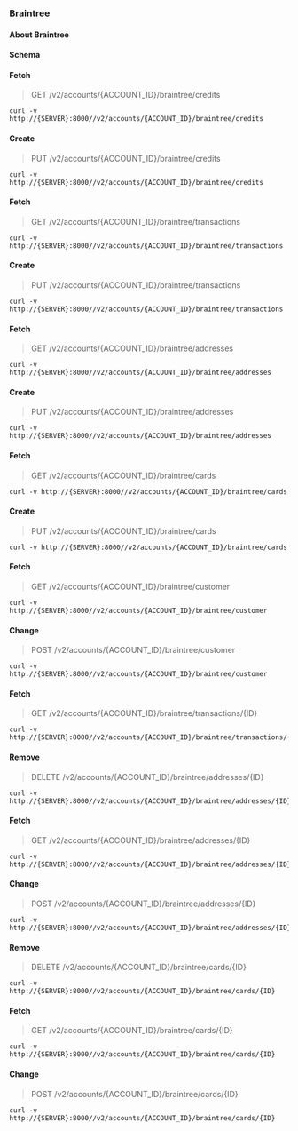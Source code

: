 ### Braintree

#### About Braintree

#### Schema



#### Fetch

> GET /v2/accounts/{ACCOUNT_ID}/braintree/credits

```curl
curl -v http://{SERVER}:8000//v2/accounts/{ACCOUNT_ID}/braintree/credits
```

#### Create

> PUT /v2/accounts/{ACCOUNT_ID}/braintree/credits

```curl
curl -v http://{SERVER}:8000//v2/accounts/{ACCOUNT_ID}/braintree/credits
```

#### Fetch

> GET /v2/accounts/{ACCOUNT_ID}/braintree/transactions

```curl
curl -v http://{SERVER}:8000//v2/accounts/{ACCOUNT_ID}/braintree/transactions
```

#### Create

> PUT /v2/accounts/{ACCOUNT_ID}/braintree/transactions

```curl
curl -v http://{SERVER}:8000//v2/accounts/{ACCOUNT_ID}/braintree/transactions
```

#### Fetch

> GET /v2/accounts/{ACCOUNT_ID}/braintree/addresses

```curl
curl -v http://{SERVER}:8000//v2/accounts/{ACCOUNT_ID}/braintree/addresses
```

#### Create

> PUT /v2/accounts/{ACCOUNT_ID}/braintree/addresses

```curl
curl -v http://{SERVER}:8000//v2/accounts/{ACCOUNT_ID}/braintree/addresses
```

#### Fetch

> GET /v2/accounts/{ACCOUNT_ID}/braintree/cards

```curl
curl -v http://{SERVER}:8000//v2/accounts/{ACCOUNT_ID}/braintree/cards
```

#### Create

> PUT /v2/accounts/{ACCOUNT_ID}/braintree/cards

```curl
curl -v http://{SERVER}:8000//v2/accounts/{ACCOUNT_ID}/braintree/cards
```

#### Fetch

> GET /v2/accounts/{ACCOUNT_ID}/braintree/customer

```curl
curl -v http://{SERVER}:8000//v2/accounts/{ACCOUNT_ID}/braintree/customer
```

#### Change

> POST /v2/accounts/{ACCOUNT_ID}/braintree/customer

```curl
curl -v http://{SERVER}:8000//v2/accounts/{ACCOUNT_ID}/braintree/customer
```

#### Fetch

> GET /v2/accounts/{ACCOUNT_ID}/braintree/transactions/{ID}

```curl
curl -v http://{SERVER}:8000//v2/accounts/{ACCOUNT_ID}/braintree/transactions/{ID}
```

#### Remove

> DELETE /v2/accounts/{ACCOUNT_ID}/braintree/addresses/{ID}

```curl
curl -v http://{SERVER}:8000//v2/accounts/{ACCOUNT_ID}/braintree/addresses/{ID}
```

#### Fetch

> GET /v2/accounts/{ACCOUNT_ID}/braintree/addresses/{ID}

```curl
curl -v http://{SERVER}:8000//v2/accounts/{ACCOUNT_ID}/braintree/addresses/{ID}
```

#### Change

> POST /v2/accounts/{ACCOUNT_ID}/braintree/addresses/{ID}

```curl
curl -v http://{SERVER}:8000//v2/accounts/{ACCOUNT_ID}/braintree/addresses/{ID}
```

#### Remove

> DELETE /v2/accounts/{ACCOUNT_ID}/braintree/cards/{ID}

```curl
curl -v http://{SERVER}:8000//v2/accounts/{ACCOUNT_ID}/braintree/cards/{ID}
```

#### Fetch

> GET /v2/accounts/{ACCOUNT_ID}/braintree/cards/{ID}

```curl
curl -v http://{SERVER}:8000//v2/accounts/{ACCOUNT_ID}/braintree/cards/{ID}
```

#### Change

> POST /v2/accounts/{ACCOUNT_ID}/braintree/cards/{ID}

```curl
curl -v http://{SERVER}:8000//v2/accounts/{ACCOUNT_ID}/braintree/cards/{ID}
```

